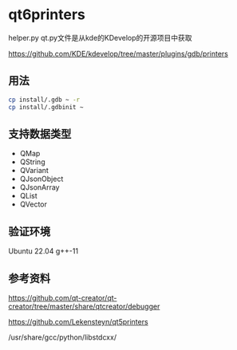 # qt6printers

helper.py qt.py文件是从kde的KDevelop的开源项目中获取

https://github.com/KDE/kdevelop/tree/master/plugins/gdb/printers

## 用法

``` bash
cp install/.gdb ~ -r
cp install/.gdbinit ~
```

## 支持数据类型
- QMap
- QString
- QVariant
- QJsonObject
- QJsonArray
- QList
- QVector

## 验证环境
Ubuntu 22.04 g++-11

## 参考资料
https://github.com/qt-creator/qt-creator/tree/master/share/qtcreator/debugger

https://github.com/Lekensteyn/qt5printers

/usr/share/gcc/python/libstdcxx/